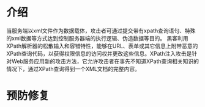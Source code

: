 # 介绍
当服务端以xml文件作为数据载体，攻击者可通过提交带有xpath查询语句、特殊的xml数据等方式达到控制服务器端的执行逻辑、伪造数据等目的。 黑客利用XPath解析器的松散输入和容错特性，能够在URL、表单或其它信息上附带恶意的XPath查询代码，以获得权限信息的访问权并更改这些信息。XPath注入攻击是针对Web服务应用新的攻击方法，它允许攻击者在事先不知道XPath查询相关知识的情况下，通过XPath查询得到一个XML文档的完整内容。
# 预防修复